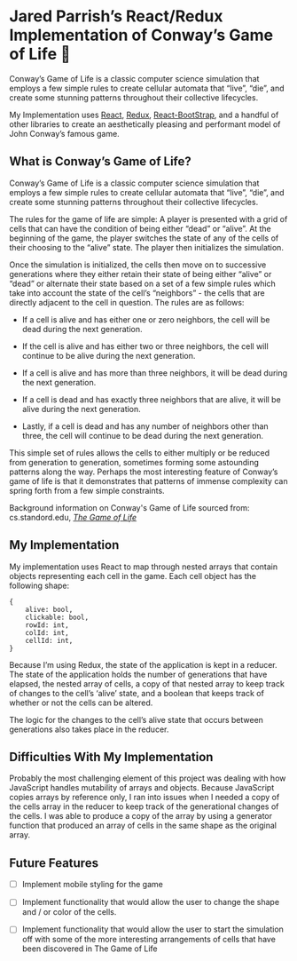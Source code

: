 # Jared Parrish’s React/Redux Implementation of Conway’s Game of Life :microbe:

Conway’s Game of Life is a classic computer science simulation that employs a few simple rules to create cellular automata that “live”, “die”, and create some stunning patterns throughout their collective lifecycles.

My Implementation uses [React](https://github.com/facebook/react), [Redux](https://github.com/reduxjs/redux), [React-BootStrap](https://github.com/react-bootstrap/react-bootstrap), and a handful of other libraries to create an aesthetically pleasing and performant model of John Conway’s famous game.

## What is Conway’s Game of Life?

Conway’s Game of Life is a classic computer science simulation that employs a few simple rules to create cellular automata that “live”, “die”, and create some stunning patterns throughout their collective lifecycles.

The rules for the game of life are simple: A player is presented with a grid of cells that can have the condition of being either “dead” or “alive”. At the beginning of the game, the player switches the state of any of the cells of their choosing to the “alive” state. The player then initializes the simulation.

Once the simulation is initialized, the cells then move on to successive generations where they either retain their state of being either “alive” or “dead” or alternate their state based on a set of a few simple rules which take into account the state of the cell’s “neighbors” - the cells that are directly adjacent to the cell in question. The rules are as follows:

* If a cell is alive and has either one or zero neighbors, the cell will be dead during the next generation.

* If the cell is alive and has either two or three neighbors, the cell will continue to be alive during the next generation.

* If a cell is alive and has more than three neighbors, it will be dead during the next generation.

* If a cell is dead and has exactly three neighbors that are alive, it will be alive during the next generation.

* Lastly, if a cell is dead and has any number of neighbors other than three, the cell will continue to be dead during the next generation.

This simple set of rules allows the cells to either multiply or be reduced from generation to generation, sometimes forming some astounding patterns along the way. Perhaps the most interesting feature of Conway’s game of life is that it demonstrates that patterns of immense complexity can spring forth from a few simple constraints.

Background information on Conway's Game of Life sourced from: cs.standord.edu, *[The Game of Life](https://cs.stanford.edu/people/eroberts/courses/soco/projects/2001-02/cellular-automata/beginning/howtoplay.html)*

## My Implementation

My implementation uses React to map through nested arrays that contain objects representing each cell in the game. Each cell object has the following shape:

```
{
    alive: bool,
    clickable: bool,
    rowId: int,
    colId: int,
    cellId: int,
}
```
Because I’m using Redux, the state of the application is kept in a reducer. The state of the application holds the number of generations that have elapsed, the nested array of cells, a copy of that nested array to keep track of changes to the cell’s ‘alive’ state, and a boolean that keeps track of whether or not the cells can be altered. 

The logic for the changes to the cell’s alive state that occurs between generations also takes place in the reducer.

## Difficulties With My Implementation

Probably the most challenging element of this project was dealing with how JavaScript handles mutability of arrays and objects. Because JavaScript copies arrays by reference only, I ran into issues when I needed a copy of the cells array in the reducer to keep track of the generational changes of the cells. I was able to produce a copy of the array by using a generator function that produced an array of cells in the same shape as the original array. 

## Future Features

- [ ] Implement mobile styling for the game

- [ ] Implement functionality that would allow the user to change the shape and / or color of the cells. 

- [ ] Implement functionality that would allow the user to start the simulation off with some of the more interesting arrangements of cells that have been discovered in The Game of Life


